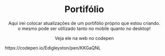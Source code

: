# 
<h1 align="center">
<br>
Portifólio
</h1>

<p align="center">Aqui irei colocar atualizações de um portifólio próprio que estou criando.
</br> o mesmo pode ser utilizado tanto no mobile quanto no desktop!</p>

<p align="center">Veja ele na web no codepen</p>
https://codepen.io/Edigleyston/pen/KKGaQNL
